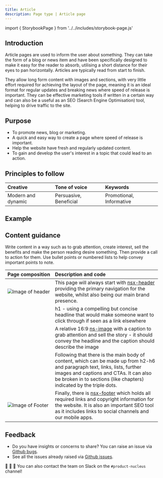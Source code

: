 ```yaml
---
title: Article
description: Page type | Article page
---
```


import { StorybookPage } from '../../includes/storybook-page.js'

## Introduction

Article pages are used to inform the user about something. They can take the form of a blog or news item and have been specifically designed to make it easy for the reader to absorb, utilising a short distance for their eyes to pan horizontally. Articles are typically read from start to finish.

They allow long form content with images and sections, with very little effort required for achieving the layout of the page, meaning it is an ideal format for regular updates and breaking news where speed of release is important. They can be effective marketing tools if written in a certain way and can also be a useful as an SEO (Search Engine Optimisation) tool, helping to drive traffic to the site.

## Purpose

* To promote news, blog or marketing.
* A quick and easy way to create a page where speed of release is important.
* Help the website have fresh and regularly updated content.
* To gain and develop the user's interest in a topic that could lead to an action.

## Principles to follow

| Creative | Tone of voice | Keywords |
| :--- | :--- | :--- |
| Modern and dynamic | Persuasive, Beneficial | Promotional, Informative |

## Example

<StorybookPage story="examples-page-types--article"></StorybookPage>

## Content guidance

Write content in a way such as to grab attention, create interest, sell the benefits and make the person reading desire something. Then provide a call to action for them. Use bullet points or numbered lists to help convey important points to note.

| Page&nbsp;composition | Description and code |
| :--- | :--- |
| ![Image of header](https://user-images.githubusercontent.com/78355810/121555708-250d1f00-ca0b-11eb-86b9-df4a65ccfb60.png) | This page will always start with [nsx-header](/components/nsx-header.md) providing the primary navigation for the website, whilst also being our main brand presence. |
|  | h1 - using a compelling but concise headline that would make someone want to click through if seen as a link elsewhere |
|  | A relative 16:9 [ns-image](/components/ns-image.md) with a caption to grab attention and sell the story - it should convey the headline and the caption should describe the image |
|  | Following that there is the main body of content, which can be made up from h2-h6 and paragraph text, links, lists, further images and captions and CTAs. It can also be broken in to sections (like chapters) indicated by the triple dots.  |
| ![Image of Footer](https://user-images.githubusercontent.com/78355810/121567323-57704980-ca16-11eb-9951-598055b9808c.png) | Finally, there is [nsx-footer](/components/nsx-footer.md) which holds all required links and copyright information for the website. It is also an important SEO tool as it includes links to social channels and our mobile apps. |

## Feedback

* Do you have insights or concerns to share? You can raise an issue via [Github bugs](https://github.com/ConnectedHomes/nucleus/issues/new?assignees=&labels=Bug&template=a--bug-report.md&title=[bug]%20[page-type-article]).
* See all the issues already raised via [Github issues](https://github.com/connectedHomes/nucleus/issues?utf8=%E2%9C%93&q=is%3Aopen+is%3Aissue+label%3ABug+[page-type-article]).

💩 🎉 🦄 You can also contact the team on Slack on the `#product-nucleus` channel!
